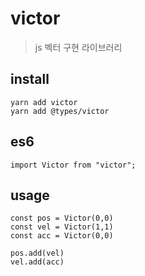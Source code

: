 # victor

> js 벡터 구현 라이브러리

## install

```
yarn add victor
yarn add @types/victor
```

## es6

```
import Victor from "victor";
```

## usage

```
const pos = Victor(0,0)
const vel = Victor(1,1)
const acc = Victor(0,0)

pos.add(vel)
vel.add(acc)
```
